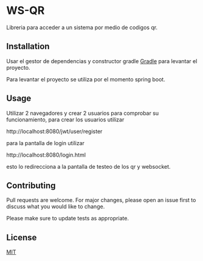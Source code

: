 # WS-QR

Libreria para acceder a un sistema por medio de codigos qr.

## Installation

Usar el gestor de dependencias y constructor gradle [Gradle](https://gradle.org/) para levantar el proyecto.

Para levantar el proyecto se utiliza por el momento spring boot.


## Usage

Utilizar 2 navegadores y crear 2 usuarios para comprobar su funcionamiento, para crear los usuarios utilizar 

http://localhost:8080/jwt/user/register

para la pantalla de login utilizar 

http://localhost:8080/login.html

esto lo redirecciona a la pantalla de testeo de los qr y websocket.

## Contributing
Pull requests are welcome. For major changes, please open an issue first to discuss what you would like to change.

Please make sure to update tests as appropriate.

## License
[MIT](https://choosealicense.com/licenses/mit/)